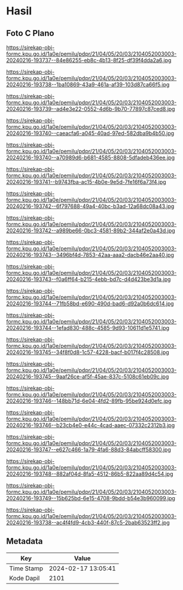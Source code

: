# Hasil

## Foto C Plano

https://sirekap-obj-formc.kpu.go.id/1a0e/pemilu/pdpr/21/04/05/20/03/2104052003003-20240216-193737--84e86255-eb8c-4b13-8f25-df39f4dda2a6.jpg

https://sirekap-obj-formc.kpu.go.id/1a0e/pemilu/pdpr/21/04/05/20/03/2104052003003-20240216-193738--1ba10869-43a9-461a-af39-103d87ca66f5.jpg

https://sirekap-obj-formc.kpu.go.id/1a0e/pemilu/pdpr/21/04/05/20/03/2104052003003-20240216-193739--ad4e3e22-0552-4d6b-9b70-77897c87ced8.jpg

https://sirekap-obj-formc.kpu.go.id/1a0e/pemilu/pdpr/21/04/05/20/03/2104052003003-20240216-193740--caeacfa6-a045-40ad-97ed-582dba9b4b50.jpg

https://sirekap-obj-formc.kpu.go.id/1a0e/pemilu/pdpr/21/04/05/20/03/2104052003003-20240216-193740--a70989d6-b681-4585-8808-5dfadeb436ee.jpg

https://sirekap-obj-formc.kpu.go.id/1a0e/pemilu/pdpr/21/04/05/20/03/2104052003003-20240216-193741--b9743fba-ac15-4b0e-9e5d-7fe16f6a73f4.jpg

https://sirekap-obj-formc.kpu.go.id/1a0e/pemilu/pdpr/21/04/05/20/03/2104052003003-20240216-193742--6f797688-49a4-40bc-b3ad-12a68dc08a43.jpg

https://sirekap-obj-formc.kpu.go.id/1a0e/pemilu/pdpr/21/04/05/20/03/2104052003003-20240216-193742--a989be66-0bc3-4581-89b2-344af2e0a43d.jpg

https://sirekap-obj-formc.kpu.go.id/1a0e/pemilu/pdpr/21/04/05/20/03/2104052003003-20240216-193743--3496bf4d-7853-42aa-aaa2-dacb46e2aa40.jpg

https://sirekap-obj-formc.kpu.go.id/1a0e/pemilu/pdpr/21/04/05/20/03/2104052003003-20240216-193743--f0a6ff64-b215-4ebb-bd7c-d4d423be3d1a.jpg

https://sirekap-obj-formc.kpu.go.id/1a0e/pemilu/pdpr/21/04/05/20/03/2104052003003-20240216-193744--71fb58bd-e690-490d-bad6-d92a0b6dc614.jpg

https://sirekap-obj-formc.kpu.go.id/1a0e/pemilu/pdpr/21/04/05/20/03/2104052003003-20240216-193744--1efad830-488c-4585-9d93-10611d1e5741.jpg

https://sirekap-obj-formc.kpu.go.id/1a0e/pemilu/pdpr/21/04/05/20/03/2104052003003-20240216-193745--34f8f0d8-1c57-4228-bacf-b017f4c28508.jpg

https://sirekap-obj-formc.kpu.go.id/1a0e/pemilu/pdpr/21/04/05/20/03/2104052003003-20240216-193745--9aaf26ce-af5f-45ae-837c-5108c61eb09c.jpg

https://sirekap-obj-formc.kpu.go.id/1a0e/pemilu/pdpr/21/04/05/20/03/2104052003003-20240216-193746--148bb71d-6e04-4fd2-89fb-95be924d0efc.jpg

https://sirekap-obj-formc.kpu.go.id/1a0e/pemilu/pdpr/21/04/05/20/03/2104052003003-20240216-193746--b23cb4e0-e44c-4cad-aaec-07332c2312b3.jpg

https://sirekap-obj-formc.kpu.go.id/1a0e/pemilu/pdpr/21/04/05/20/03/2104052003003-20240216-193747--e627c466-1a79-4fa6-88d3-84abcff58300.jpg

https://sirekap-obj-formc.kpu.go.id/1a0e/pemilu/pdpr/21/04/05/20/03/2104052003003-20240216-193748--882af04d-8fa5-4512-86b5-822aa89d4c54.jpg

https://sirekap-obj-formc.kpu.go.id/1a0e/pemilu/pdpr/21/04/05/20/03/2104052003003-20240216-193749--15b625bd-6e15-4708-9bdd-b54e3b960099.jpg

https://sirekap-obj-formc.kpu.go.id/1a0e/pemilu/pdpr/21/04/05/20/03/2104052003003-20240216-193738--ac4f4fd9-4cb3-440f-87c5-2bab63523ff2.jpg


## Metadata

| Key        | Value               |
| ---------- | ------------------- |
| Time Stamp | 2024-02-17 13:05:41 |
| Kode Dapil | 2101                |



